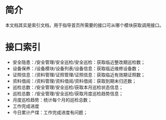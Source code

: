 # 简介
本文档其实是索引文档，用于指导首页所需要的接口可从哪个模块获取调用接口。

# 接口索引
* 安全隐患：/安全管理/安全巡检/安全巡检：获取临近整改期巡检数；
* 设备保养：/设备模块/设备列表/设备信息：获取临近维修设备数；
* 证照信息：/资料管理/证照管理/证照信息：获取临近有效期证照数；
* 资料借阅：/资料管理/资料借阅/资料借阅：获取到期未归还数；
* 巡检总数：/安全管理/安全巡检/获取本月巡检状态信息；
* 巡检总数：/安全管理/安全巡检/获取月度巡检趋势信息；
* 月度巡检趋势：统计每个月的巡检总数；
* 工作完成进度
* 今日累计产煤：工作完成进度有问题；
